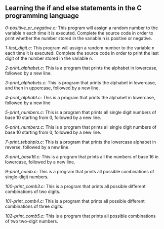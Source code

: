 ## Learning the if and else statements in the C programming language

*0-positive_or_negative.c:* This program will assign a random number to the variable n each time it is executed. Complete the source code in order to print whether the number stored in the variable n is positive or negative.

*1-last_digit.c:* This program will assign a random number to the variable n each time it is executed. Complete the source code in order to print the last digit of the number stored in the variable n.

*2-print_alphabet.c:* This ia a program that prints the alphabet in lowercase, followed by a new line.

*3-print_alphabets.c:* This is  program that prints the alphabet in lowercase, and then in uppercase, followed by a new line.

*4-print_alphabt.c:* This is  a program that prints the alphabet in lowercase, followed by a new line

*5-print_numbers.c:* This is a program that prints all single digit numbers of base 10 starting from 0, followed by a new line.

*6-print_numberz.c:* This is a program that prints all single digit numbers of base 10 starting from 0, followed by a new line.

*7-print_tebahpla.c:* This is a program that prints the lowercase alphabet in reverse, followed by a new line.

*8-print_base16.c:* This is a program that prints all the numbers of base 16 in lowercase, followed by a new line.

*9-print_comb.c:* This is a program that prints all possible combinations of single-digit numbers.

*100-print_comb3.c:* This is a program that prints all possible different combinations of two digits.

*101-print_comb4.c:* This is a program that prints all possible different combinations of three digits.

*102-print_comb5.c:* This is a program that prints all possible combinations of two two-digit numbers.
